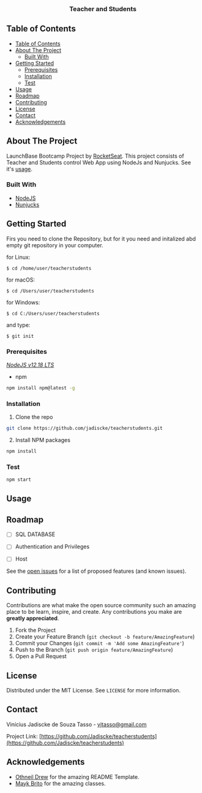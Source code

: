 <br />

  <h3 align="center">Teacher and Students</h3>

  <p align="center">
    
  </p>
</p>



<!-- TABLE OF CONTENTS -->
## Table of Contents

- [Table of Contents](#table-of-contents)
- [About The Project](#about-the-project)
  - [Built With](#built-with)
- [Getting Started](#getting-started)
  - [Prerequisites](#prerequisites)
  - [Installation](#installation)
  - [Test](#test)
- [Usage](#usage)
- [Roadmap](#roadmap)
- [Contributing](#contributing)
- [License](#license)
- [Contact](#contact)
- [Acknowledgements](#acknowledgements)



<!-- ABOUT THE PROJECT -->
## About The Project

LaunchBase Bootcamp Project by [RocketSeat](https://rocketseat.com.br/).
This project consists of Teacher and Students control Web App using NodeJs and Nunjucks. See it's [usage](#Usage).

### Built With

* [NodeJS](https://nodejs.org/en/)
* [Nunjucks](https://mozilla.github.io/nunjucks/)



<!-- GETTING STARTED -->
## Getting Started

Firs you need to clone the Repository, but for it you need and initalized abd empty git repository in your computer.

for Linux:

    $ cd /home/user/teacherstudents
    
for macOS:

    $ cd /Users/user/teacherstudents
    
for Windows:

    $ cd C:/Users/user/teacherstudents
    
and type:

    $ git init

### Prerequisites

[*NodeJS v12.18 LTS*](https://nodejs.org/en/)
* npm
```sh
npm install npm@latest -g
```

### Installation
 
1. Clone the repo
```sh
git clone https://github.com/jadiscke/teacherstudents.git
```
2. Install NPM packages
```sh
npm install
```

### Test

```sh
npm start
```


<!-- USAGE EXAMPLES -->
## Usage
<p align="center">

  <!-- <img src="https://media.giphy.com/media/MXvZBCIDLic94NTE53/giphy.gif" alt="Usage Example"> -->
  
</p>


<!-- ROADMAP -->
## Roadmap


- [ ] SQL DATABASE
- [ ] Authentication and Privileges
- [ ] Host


See the [open issues](https://github.com/jadiscke/teacherstudents/issues) for a list of proposed features (and known issues).



<!-- CONTRIBUTING -->
## Contributing

Contributions are what make the open source community such an amazing place to be learn, inspire, and create. Any contributions you make are **greatly appreciated**.

1. Fork the Project
2. Create your Feature Branch (`git checkout -b feature/AmazingFeature`)
3. Commit your Changes (`git commit -m 'Add some AmazingFeature'`)
4. Push to the Branch (`git push origin feature/AmazingFeature`)
5. Open a Pull Request



<!-- LICENSE -->
## License

Distributed under the MIT License. See `LICENSE` for more information.



<!-- CONTACT -->
## Contact

Vinícius Jadiscke de Souza Tasso - vjtasso@gmail.com

Project Link: [https://github.com/Jadiscke/teacherstudents](https://github.com/Jadiscke/teacherstudents)



<!-- ACKNOWLEDGEMENTS -->
## Acknowledgements

* [Othneil Drew](https://github.com/othneildrew) for the amazing README Template.
* [Mayk Brito](https://github.com/maykbrito) for the amazing classes.



